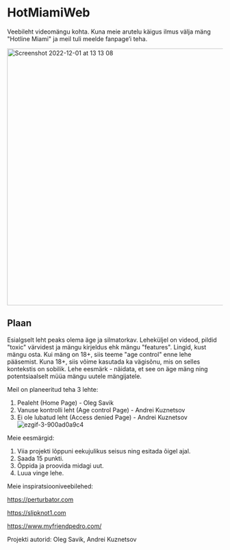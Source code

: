 # HotMiamiWeb

Veebileht videomängu kohta. Kuna meie arutelu käigus ilmus välja mäng "Hotline
Miami" ja meil tuli meelde fanpage’i teha.

<img width="600" alt="Screenshot 2022-12-01 at 13 13 08" src="https://user-images.githubusercontent.com/89738691/205041266-97bd948d-30c6-4a6a-abeb-da4ba0a48008.png">


## Plaan
Esialgselt leht peaks olema äge ja silmatorkav. Leheküljel on videod, pildid "toxic"
värvidest ja mängu kirjeldus ehk mängu "features". Lingid, kust mängu osta.
Kui mäng on 18+, siis teeme "age control" enne lehe pääsemist. Kuna 18+, siis võime
kasutada ka vägisõnu, mis on selles kontekstis on sobilik.
Lehe eesmärk - näidata, et see on äge mäng ning potentsiaalselt müüa mängu
uutele mängijatele.

Meil on planeeritud teha 3 lehte:
1. Pealeht (Home Page) - Oleg Savik 
2. Vanuse kontrolli leht (Age control Page) - Andrei Kuznetsov
3. Ei ole lubatud leht (Access denied Page) - Andrei Kuznetsov
![ezgif-3-900ad0a9c4](https://user-images.githubusercontent.com/116276429/205043923-c90de706-e14e-41aa-aa26-8b3ba8b29e09.gif)

Meie eesmärgid:
1. Viia projekti lõppuni eekujulikus seisus ning esitada õigel ajal.
2. Saada 15 punkti.
3. Õppida ja proovida midagi uut.
4. Luua vinge lehe.

Meie inspiratsiooniveebilehed:

https://perturbator.com

https://slipknot1.com

https://www.myfriendpedro.com/


Projekti autorid: Oleg Savik, Andrei Kuznetsov
